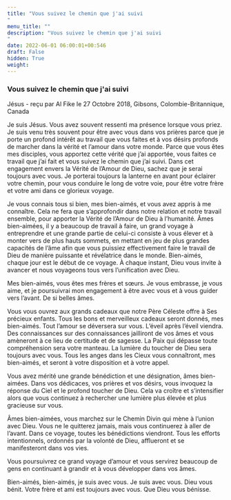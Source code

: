 ```yaml
---
title: "Vous suivez le chemin que j'ai suivi
"
menu_title: ""
description: "Vous suivez le chemin que j'ai suivi
"
date: 2022-06-01 06:00:01+00:546
draft: False
hidden: True
weight:
---
```

### Vous suivez le chemin que j'ai suivi

Jésus - reçu par Al Fike le 27 Octobre 2018, Gibsons, Colombie-Britannique, Canada

Je suis Jésus. Vous avez souvent ressenti ma présence lorsque vous priez. Je suis venu très souvent pour être avec vous dans vos prières parce que je porte un profond intérêt au travail que vous faites et à vos désirs profonds de marcher dans la vérité et l’amour dans votre monde. Parce que vous êtes mes disciples, vous apportez cette vérité que j’ai apportée, vous faites ce travail que j’ai fait et vous suivez le chemin que j’ai suivi. Dans cet engagement envers la Vérité de l’Amour de Dieu, sachez que je serai toujours avec vous. Je porterai toujours la lanterne en avant pour éclairer votre chemin, pour vous conduire le long de votre voie, pour être votre frère et votre ami dans ce glorieux voyage.

Je vous connais tous si bien, mes bien-aimés, et vous avez appris à me connaître. Cela ne fera que s’approfondir dans notre relation et notre travail ensemble, pour apporter la Vérité de l’Amour de Dieu à l’humanité. Âmes bien-aimées, il y a beaucoup de travail à faire, un grand voyage à entreprendre et une grande partie de celui-ci consiste à vous élever et à monter vers de plus hauts sommets, en mettant en jeu de plus grandes capacités de l’âme afin que vous puissiez effectivement faire le travail de Dieu de manière puissante et révélatrice dans le monde. Bien-aimés, chaque jour est le début de ce voyage. À chaque instant, Dieu vous invite à avancer et nous voyageons tous vers l’unification avec Dieu.

Mes bien-aimés, vous êtes mes frères et sœurs. Je vous embrasse, je vous aime, et je poursuivrai mon engagement à être avec vous et à vous guider vers l’avant. De si belles âmes.

Vous vous ouvrez aux grands cadeaux que notre Père Céleste offre à Ses précieux enfants. Tous les bons et merveilleux cadeaux seront donnés, mes bien-aimés. Tout l’amour se déversera sur vous. L’éveil après l’éveil viendra. Des connaissances sur des connaissances jailliront de vos âmes et vous amèneront à ce lieu de certitude et de sagesse. La Paix qui dépasse toute compréhension sera votre manteau. La lumière du toucher de Dieu sera toujours avec vous. Tous les anges dans les Cieux vous connaîtront, mes bien-aimés, et seront à votre disposition et à votre appel.

Vous avez mérité une grande bénédiction et une désignation, âmes bien-aimées. Dans vos dédicaces, vos prières et vos désirs, vous invoquez la réponse du Ciel et le profond toucher de Dieu. Cela va croître et s’intensifier alors que vous continuez à rechercher une lumière plus élevée et plus gracieuse sur vous.

Âmes bien-aimées, vous marchez sur le Chemin Divin qui mène à l’union avec Dieu. Vous ne le quitterez jamais, mais vous continuerez à aller de l’avant. Dans ce voyage, toutes les bénédictions viendront. Tous les efforts intentionnels, ordonnés par la volonté de Dieu, afflueront et se manifesteront dans vos vies.

Vous poursuivrez ce grand voyage d’amour et vous servirez beaucoup de gens en continuant à grandir et à vous développer dans vos âmes.

Bien-aimés, bien-aimés, je suis avec vous. Je suis avec vous. Dieu vous bénit. Votre frère et ami est toujours avec vous. Que Dieu vous bénisse.



